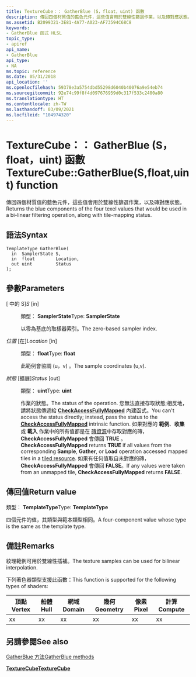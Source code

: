 ```yaml
---
title: TextureCube：： GatherBlue (S，float，uint) 函數
description: 傳回四個材質值的藍色元件，這些值會用於雙線性篩選作業，以及磚對應狀態。 |TextureCube：： GatherBlue (S，float，uint) 函數
ms.assetid: B2099321-3E81-4A77-A023-AF73594C68C8
keywords:
- GatherBlue 函式 HLSL
topic_type:
- apiref
api_name:
- GatherBlue
api_type:
- NA
ms.topic: reference
ms.date: 05/31/2018
api_location: ''
ms.openlocfilehash: 59378e3a5754dbd55298d6040b40076a9e54eb74
ms.sourcegitcommit: 92e74c99f8f4d097676959d0c317f533c2400a80
ms.translationtype: HT
ms.contentlocale: zh-TW
ms.lasthandoff: 03/09/2021
ms.locfileid: "104974320"
---
```

# <a name="texturecubegatherbluesfloatuint-function"></a><span data-ttu-id="4f5ee-105">TextureCube：： GatherBlue (S，float，uint) 函數</span><span class="sxs-lookup"><span data-stu-id="4f5ee-105">TextureCube::GatherBlue(S,float,uint) function</span></span>

<span data-ttu-id="4f5ee-106">傳回四個材質值的藍色元件，這些值會用於雙線性篩選作業，以及磚對應狀態。</span><span class="sxs-lookup"><span data-stu-id="4f5ee-106">Returns the blue components of the four texel values that would be used in a bi-linear filtering operation, along with tile-mapping status.</span></span>

## <a name="syntax"></a><span data-ttu-id="4f5ee-107">語法</span><span class="sxs-lookup"><span data-stu-id="4f5ee-107">Syntax</span></span>


``` syntax
TemplateType GatherBlue(
  in  SamplerState S,
  in  float        Location,
  out uint         Status
);
```



## <a name="parameters"></a><span data-ttu-id="4f5ee-108">參數</span><span class="sxs-lookup"><span data-stu-id="4f5ee-108">Parameters</span></span>

<dl> <dt>

<span data-ttu-id="4f5ee-109"> \[ 中的 S\]</span><span class="sxs-lookup"><span data-stu-id="4f5ee-109">*S* \[in\]</span></span>
</dt> <dd>

<span data-ttu-id="4f5ee-110">類型： **SamplerState**</span><span class="sxs-lookup"><span data-stu-id="4f5ee-110">Type: **SamplerState**</span></span>

<span data-ttu-id="4f5ee-111">以零為基底的取樣器索引。</span><span class="sxs-lookup"><span data-stu-id="4f5ee-111">The zero-based sampler index.</span></span>

</dd> <dt>

<span data-ttu-id="4f5ee-112">*位置* \[在\]</span><span class="sxs-lookup"><span data-stu-id="4f5ee-112">*Location* \[in\]</span></span>
</dt> <dd>

<span data-ttu-id="4f5ee-113">類型： **float**</span><span class="sxs-lookup"><span data-stu-id="4f5ee-113">Type: **float**</span></span>

<span data-ttu-id="4f5ee-114">此範例會協調 (u，v) 。</span><span class="sxs-lookup"><span data-stu-id="4f5ee-114">The sample coordinates (u,v).</span></span>

</dd> <dt>

<span data-ttu-id="4f5ee-115">*狀態* \[擴展\]</span><span class="sxs-lookup"><span data-stu-id="4f5ee-115">*Status* \[out\]</span></span>
</dt> <dd>

<span data-ttu-id="4f5ee-116">類型： **uint**</span><span class="sxs-lookup"><span data-stu-id="4f5ee-116">Type: **uint**</span></span>

<span data-ttu-id="4f5ee-117">作業的狀態。</span><span class="sxs-lookup"><span data-stu-id="4f5ee-117">The status of the operation.</span></span> <span data-ttu-id="4f5ee-118">您無法直接存取狀態;相反地，請將狀態傳遞給 [**CheckAccessFullyMapped**](checkaccessfullymapped.md) 內建函式。</span><span class="sxs-lookup"><span data-stu-id="4f5ee-118">You can't access the status directly; instead, pass the status to the [**CheckAccessFullyMapped**](checkaccessfullymapped.md) intrinsic function.</span></span> <span data-ttu-id="4f5ee-119">如果對應的 **範例**、**收集** 或 **載入** 作業中的所有值都是在 [磚資源](/windows/desktop/direct3d11/direct3d-11-2-features)中存取對應的磚， **CheckAccessFullyMapped** 會傳回 **TRUE** 。</span><span class="sxs-lookup"><span data-stu-id="4f5ee-119">**CheckAccessFullyMapped** returns **TRUE** if all values from the corresponding **Sample**, **Gather**, or **Load** operation accessed mapped tiles in a [tiled resource](/windows/desktop/direct3d11/direct3d-11-2-features).</span></span> <span data-ttu-id="4f5ee-120">如果有任何值取自未對應的磚， **CheckAccessFullyMapped** 會傳回 **FALSE**。</span><span class="sxs-lookup"><span data-stu-id="4f5ee-120">If any values were taken from an unmapped tile, **CheckAccessFullyMapped** returns **FALSE**.</span></span>

</dd> </dl>

## <a name="return-value"></a><span data-ttu-id="4f5ee-121">傳回值</span><span class="sxs-lookup"><span data-stu-id="4f5ee-121">Return value</span></span>

<span data-ttu-id="4f5ee-122">類型： **TemplateType**</span><span class="sxs-lookup"><span data-stu-id="4f5ee-122">Type: **TemplateType**</span></span>

<span data-ttu-id="4f5ee-123">四個元件的值，其類型與範本類型相同。</span><span class="sxs-lookup"><span data-stu-id="4f5ee-123">A four-component value whose type is the same as the template type.</span></span>

## <a name="remarks"></a><span data-ttu-id="4f5ee-124">備註</span><span class="sxs-lookup"><span data-stu-id="4f5ee-124">Remarks</span></span>

<span data-ttu-id="4f5ee-125">紋理範例可用於雙線性插補。</span><span class="sxs-lookup"><span data-stu-id="4f5ee-125">The texture samples can be used for bilinear interpolation.</span></span>

<span data-ttu-id="4f5ee-126">下列著色器類型支援此函數：</span><span class="sxs-lookup"><span data-stu-id="4f5ee-126">This function is supported for the following types of shaders:</span></span>



| <span data-ttu-id="4f5ee-127">頂點</span><span class="sxs-lookup"><span data-stu-id="4f5ee-127">Vertex</span></span> | <span data-ttu-id="4f5ee-128">船體</span><span class="sxs-lookup"><span data-stu-id="4f5ee-128">Hull</span></span> | <span data-ttu-id="4f5ee-129">網域</span><span class="sxs-lookup"><span data-stu-id="4f5ee-129">Domain</span></span> | <span data-ttu-id="4f5ee-130">幾何</span><span class="sxs-lookup"><span data-stu-id="4f5ee-130">Geometry</span></span> | <span data-ttu-id="4f5ee-131">像素</span><span class="sxs-lookup"><span data-stu-id="4f5ee-131">Pixel</span></span> | <span data-ttu-id="4f5ee-132">計算</span><span class="sxs-lookup"><span data-stu-id="4f5ee-132">Compute</span></span> |
|--------|------|--------|----------|-------|---------|
| <span data-ttu-id="4f5ee-133">x</span><span class="sxs-lookup"><span data-stu-id="4f5ee-133">x</span></span>      | <span data-ttu-id="4f5ee-134">x</span><span class="sxs-lookup"><span data-stu-id="4f5ee-134">x</span></span>    | <span data-ttu-id="4f5ee-135">x</span><span class="sxs-lookup"><span data-stu-id="4f5ee-135">x</span></span>      | <span data-ttu-id="4f5ee-136">x</span><span class="sxs-lookup"><span data-stu-id="4f5ee-136">x</span></span>        | <span data-ttu-id="4f5ee-137">x</span><span class="sxs-lookup"><span data-stu-id="4f5ee-137">x</span></span>     | <span data-ttu-id="4f5ee-138">x</span><span class="sxs-lookup"><span data-stu-id="4f5ee-138">x</span></span>       |



 

## <a name="see-also"></a><span data-ttu-id="4f5ee-139">另請參閱</span><span class="sxs-lookup"><span data-stu-id="4f5ee-139">See also</span></span>

<dl> <dt>

[<span data-ttu-id="4f5ee-140">GatherBlue 方法</span><span class="sxs-lookup"><span data-stu-id="4f5ee-140">GatherBlue methods</span></span>](texturecube-gatherblue.md)
</dt> <dt>

[<span data-ttu-id="4f5ee-141">**TextureCube**</span><span class="sxs-lookup"><span data-stu-id="4f5ee-141">**TextureCube**</span></span>](texturecube.md)
</dt> </dl>

 

 
